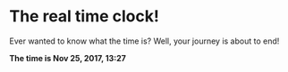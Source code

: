 # The real time clock!

Ever wanted to know what the time is? Well, your journey is about to end!

**The time is Nov 25, 2017, 13:27**